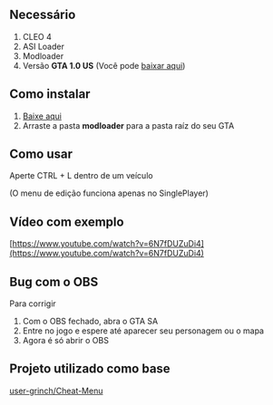 
## Necessário
1. CLEO 4
2. ASI Loader
2. Modloader
3. Versão **GTA 1.0 US** (Você pode [baixar aqui](http://miscellaneous-c.blogspot.com/2016/04/crack-gta-sa-v10-us-hoodlum-no-cd-fixed.html))

## Como instalar
1. [Baixe aqui](https://github.com/Danilo1301/vehicle-siren-light-gtasa/releases/download/v1.1-beta/VehicleSirenLights.zip)
2. Arraste a pasta **modloader** para a pasta raíz do seu GTA

## Como usar
Aperte CTRL + L dentro de um veículo

(O menu de edição funciona apenas no SinglePlayer)

## Vídeo com exemplo
[https://www.youtube.com/watch?v=6N7fDUZuDi4](https://www.youtube.com/watch?v=6N7fDUZuDi4)

## Bug com o OBS
Para corrigir
1. Com o OBS fechado, abra o GTA SA
2. Entre no jogo e espere até aparecer seu personagem ou o mapa
3. Agora é só abrir o OBS

## Projeto utilizado como base
[user-grinch/Cheat-Menu](https://github.com/user-grinch/Cheat-Menu)